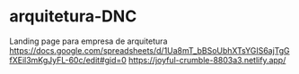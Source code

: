 # arquitetura-DNC
Landing page para empresa de arquitetura
https://docs.google.com/spreadsheets/d/1Ua8mT_bBSoUbhXTsYGIS6ajTgGfXEil3mKgJyFL-60c/edit#gid=0
https://joyful-crumble-8803a3.netlify.app/
